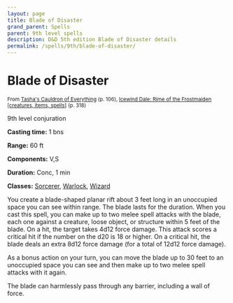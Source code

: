 ```yaml
---
layout: page
title: Blade of Disaster
grand_parent: Spells
parent: 9th level spells 
description: D&D 5th edition Blade of Disaster details
permalink: /spells/9th/blade-of-disaster/
---
```


# Blade of Disaster

<small>From <a target="_blank" href="https://dnd.wizards.com/products/tabletop-games/rpg-products/tashas-cauldron-everything">Tasha's Cauldron of Everything</a> (p. 106), <a target="_blank" href="https://dnd.wizards.com/products/tabletop-games/rpg-products/icewind-dale-rime-frostmaiden">Icewind Dale: Rime of the Frostmaiden [creatures, items, spells]</a> (p. 318)</small>


9th level conjuration

**Casting time:** 1 bns

**Range:** 60 ft

**Components:** V,S 

**Duration:** Conc, 1 min

**Classes:** [Sorcerer](/classes/sorcerer/), [Warlock](/classes/warlock/), [Wizard](/classes/wizard/)

You create a blade-shaped planar rift about 3 feet long in an unoccupied space you can see within range. The blade lasts for the duration. When you cast this spell, you can make up to two melee spell attacks with the blade, each one against a creature, loose object, or structure within 5 feet of the blade. On a hit, the target takes 4d12 force damage. This attack scores a critical hit if the number on the d20 is 18 or higher. On a critical hit, the blade deals an extra 8d12 force damage (for a total of 12d12 force damage).

   As a bonus action on your turn, you can move the blade up to 30 feet to an unoccupied space you can see and then make up to two melee spell attacks with it again.

   The blade can harmlessly pass through any barrier, including a wall of force.